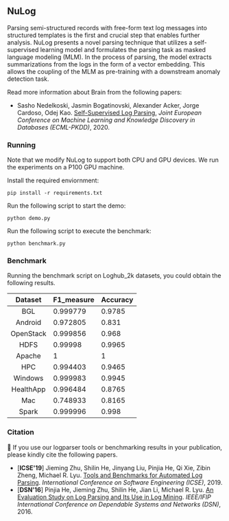 ## NuLog

Parsing semi-structured records with free-form text log messages into structured templates is the first and crucial step that enables further analysis. NuLog presents a novel parsing technique that utilizes a self-supervised learning model and formulates the parsing task as masked language modeling (MLM). In the process of parsing, the model extracts summarizations from the logs in the form of a vector embedding. This allows the coupling of the MLM as pre-training with a downstream anomaly detection task. 

Read more information about Brain from the following papers:

+ Sasho Nedelkoski, Jasmin Bogatinovski, Alexander Acker, Jorge Cardoso, Odej Kao. [Self-Supervised Log Parsing](https://arxiv.org/abs/2003.07905), *Joint European Conference on Machine Learning and Knowledge Discovery in Databases (ECML-PKDD)*, 2020.


### Running

Note that we modify NuLog to support both CPU and GPU devices. We run the experiments on a P100 GPU machine.

Install the required enviornment:

```
pip install -r requirements.txt
```

Run the following script to start the demo:

```
python demo.py
```

Run the following script to execute the benchmark:

```
python benchmark.py
```

### Benchmark

Running the benchmark script on Loghub_2k datasets, you could obtain the following results.

|   Dataset   | F1_measure | Accuracy |
|:-----------:|:----------|:---------|
| BGL | 0.999779 | 0.9785 |
| Android | 0.972805 | 0.831 |
| OpenStack | 0.999856 | 0.968 |
| HDFS | 0.99998 | 0.9965 |
| Apache | 1 | 1 |
| HPC | 0.994403 | 0.9465 |
| Windows | 0.999983 | 0.9945 |
| HealthApp | 0.996484 | 0.8765 |
| Mac | 0.748933 | 0.8165 |
| Spark | 0.999996 | 0.998 |

### Citation

:telescope: If you use our logparser tools or benchmarking results in your publication, please kindly cite the following papers.

+ [**ICSE'19**] Jieming Zhu, Shilin He, Jinyang Liu, Pinjia He, Qi Xie, Zibin Zheng, Michael R. Lyu. [Tools and Benchmarks for Automated Log Parsing](https://arxiv.org/pdf/1811.03509.pdf). *International Conference on Software Engineering (ICSE)*, 2019.
+ [**DSN'16**] Pinjia He, Jieming Zhu, Shilin He, Jian Li, Michael R. Lyu. [An Evaluation Study on Log Parsing and Its Use in Log Mining](https://jiemingzhu.github.io/pub/pjhe_dsn2016.pdf). *IEEE/IFIP International Conference on Dependable Systems and Networks (DSN)*, 2016.
